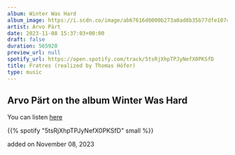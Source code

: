 ```yaml
---
album: Winter Was Hard
album_image: https://i.scdn.co/image/ab67616d0000b273a0ad8b35b77dfe10746b2a99
artist: Arvo Pärt
date: 2023-11-08 15:37:03+00:00
draft: false
duration: 565920
preview_url: null
spotify_url: https://open.spotify.com/track/5tsRjXhpTPJyNefX0PKSfD
title: Fratres (realized by Thomas Höfer)
type: music
---
```



## Arvo Pärt on the album Winter Was Hard

You can listen [here](https://open.spotify.com/track/5tsRjXhpTPJyNefX0PKSfD)

{{% spotify "5tsRjXhpTPJyNefX0PKSfD" small %}}

added on November 08, 2023